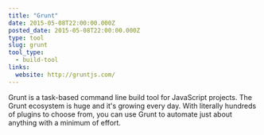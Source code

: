```yaml
---
title: "Grunt"
date: 2015-05-08T22:00:00.000Z
posted_date: 2015-05-08T22:00:00.000Z
type: tool
slug: grunt
tool_type: 
  - build-tool
links:
  website: http://gruntjs.com/
---
```

Grunt is a task-based command line build tool for JavaScript projects. The Grunt ecosystem is huge and it's growing every day. With literally hundreds of plugins to choose from, you can use Grunt to automate just about anything with a minimum of effort.




